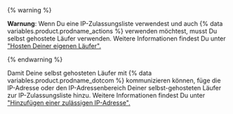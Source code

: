 {% warning %}

**Warnung**: Wenn Du eine IP-Zulassungsliste verwendest und auch {% data variables.product.prodname_actions %} verwenden möchtest, musst Du selbst gehostete Läufer verwenden. Weitere Informationen findest Du unter ["Hosten Deiner eigenen Läufer".](/actions/automating-your-workflow-with-github-actions/about-self-hosted-runners)

{% endwarning %}

Damit Deine selbst gehosteten Läufer mit {% data variables.product.prodname_dotcom %} kommunizieren können, füge die IP-Adresse oder den IP-Adressenbereich Deiner selbst-gehosteten Läufer zur IP-Zulassungsliste hinzu. Weitere Informationen findest Du unter ["Hinzufügen einer zulässigen IP-Adresse".](#adding-an-allowed-ip-address)
